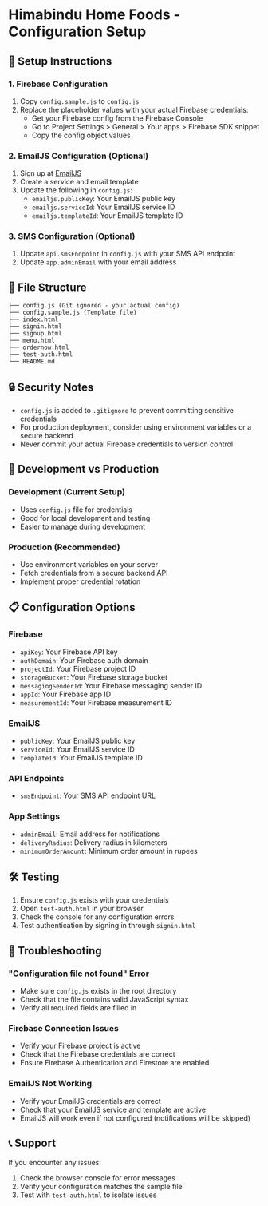 # Himabindu Home Foods - Configuration Setup

## 🔧 Setup Instructions

### 1. Firebase Configuration

1. Copy `config.sample.js` to `config.js`
2. Replace the placeholder values with your actual Firebase credentials:
   - Get your Firebase config from the Firebase Console
   - Go to Project Settings > General > Your apps > Firebase SDK snippet
   - Copy the config object values

### 2. EmailJS Configuration (Optional)

1. Sign up at [EmailJS](https://www.emailjs.com/)
2. Create a service and email template
3. Update the following in `config.js`:
   - `emailjs.publicKey`: Your EmailJS public key
   - `emailjs.serviceId`: Your EmailJS service ID  
   - `emailjs.templateId`: Your EmailJS template ID

### 3. SMS Configuration (Optional)

1. Update `api.smsEndpoint` in `config.js` with your SMS API endpoint
2. Update `app.adminEmail` with your email address

## 📁 File Structure

```
├── config.js (Git ignored - your actual config)
├── config.sample.js (Template file)
├── index.html
├── signin.html
├── signup.html
├── menu.html
├── ordernow.html
├── test-auth.html
└── README.md
```

## 🔒 Security Notes

- `config.js` is added to `.gitignore` to prevent committing sensitive credentials
- For production deployment, consider using environment variables or a secure backend
- Never commit your actual Firebase credentials to version control

## 🚀 Development vs Production

### Development (Current Setup)
- Uses `config.js` file for credentials
- Good for local development and testing
- Easier to manage during development

### Production (Recommended)
- Use environment variables on your server
- Fetch credentials from a secure backend API
- Implement proper credential rotation

## 📋 Configuration Options

### Firebase
- `apiKey`: Your Firebase API key
- `authDomain`: Your Firebase auth domain
- `projectId`: Your Firebase project ID
- `storageBucket`: Your Firebase storage bucket
- `messagingSenderId`: Your Firebase messaging sender ID
- `appId`: Your Firebase app ID
- `measurementId`: Your Firebase measurement ID

### EmailJS
- `publicKey`: Your EmailJS public key
- `serviceId`: Your EmailJS service ID
- `templateId`: Your EmailJS template ID

### API Endpoints
- `smsEndpoint`: Your SMS API endpoint URL

### App Settings
- `adminEmail`: Email address for notifications
- `deliveryRadius`: Delivery radius in kilometers
- `minimumOrderAmount`: Minimum order amount in rupees

## 🛠️ Testing

1. Ensure `config.js` exists with your credentials
2. Open `test-auth.html` in your browser
3. Check the console for any configuration errors
4. Test authentication by signing in through `signin.html`

## 🔧 Troubleshooting

### "Configuration file not found" Error
- Make sure `config.js` exists in the root directory
- Check that the file contains valid JavaScript syntax
- Verify all required fields are filled in

### Firebase Connection Issues
- Verify your Firebase project is active
- Check that the Firebase credentials are correct
- Ensure Firebase Authentication and Firestore are enabled

### EmailJS Not Working
- Verify your EmailJS credentials are correct
- Check that your EmailJS service and template are active
- EmailJS will work even if not configured (notifications will be skipped)

## 📞 Support

If you encounter any issues:
1. Check the browser console for error messages
2. Verify your configuration matches the sample file
3. Test with `test-auth.html` to isolate issues
